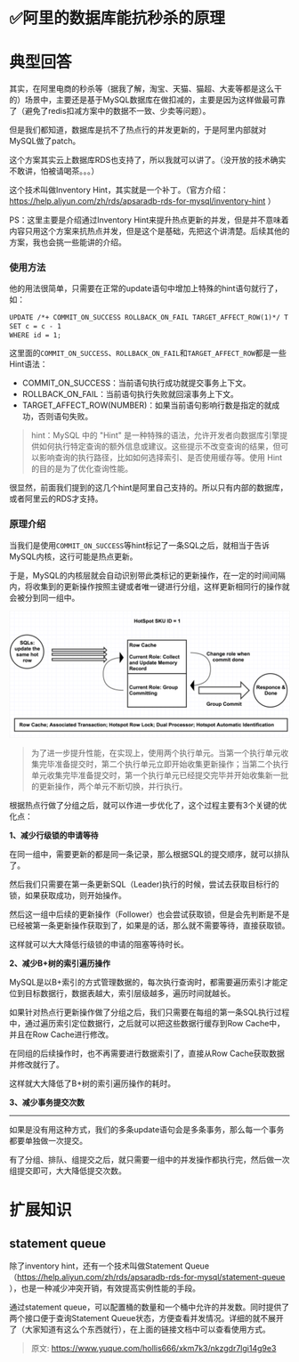 # ✅阿里的数据库能抗秒杀的原理

# 典型回答


其实，在阿里电商的秒杀等（据我了解，淘宝、天猫、猫超、大麦等都是这么干的）场景中，主要还是基于MySQL数据库在做扣减的，主要是因为这样做最可靠了（避免了redis扣减方案中的数据不一致、少卖等问题）。



但是我们都知道，数据库是抗不了热点行的并发更新的，于是阿里内部就对MySQL做了patch。



这个方案其实云上数据库RDS也支持了，所以我就可以讲了。（没开放的技术确实不敢讲，怕被请喝茶。。。）



这个技术叫做<font style="color:rgb(24, 24, 24);">Inventory Hint，其实就是一个补丁。（官方介绍：</font>[<font style="color:rgb(24, 24, 24);">https://help.aliyun.com/zh/rds/apsaradb-rds-for-mysql/inventory-hint</font>](https://help.aliyun.com/zh/rds/apsaradb-rds-for-mysql/inventory-hint?spm=a2c4g.11186623.0.0.4b224ac9RdTjAG)<font style="color:rgb(24, 24, 24);"> ）</font>

<font style="color:rgb(24, 24, 24);"></font>

PS：这里主要是介绍通过Inventory Hint来提升热点更新的并发，但是并不意味着内容只用这个方案来抗热点并发，但是这个是基础，先把这个讲清楚。后续其他的方案，我也会挑一些能讲的介绍。

<font style="color:rgb(24, 24, 24);"></font>

### <font style="color:rgb(24, 24, 24);">使用方法</font>


<font style="color:rgb(24, 24, 24);">他的用法很简单，只需要在正常的update语句中增加上特殊的hint语句就行了，如：</font>

<font style="color:rgb(24, 24, 24);"></font>

```plain
UPDATE /*+ COMMIT_ON_SUCCESS ROLLBACK_ON_FAIL TARGET_AFFECT_ROW(1)*/ T
SET c = c - 1
WHERE id = 1;
```



这里面的`COMMIT_ON_SUCCESS`、`ROLLBACK_ON_FAIL`和`TARGET_AFFECT_ROW`都是一些<font style="color:rgb(24, 24, 24);">Hint语法：</font>



+ <font style="color:rgb(24, 24, 24);">COMMIT_ON_SUCCESS：当前语句执行成功就提交事务上下文。</font>
+ <font style="color:rgb(24, 24, 24);">ROLLBACK_ON_FAIL：当前语句执行失败就回滚事务上下文。</font>
+ <font style="color:rgb(24, 24, 24);">TARGET_AFFECT_ROW(NUMBER)：如果当前语句影响行数是指定的就成功，否则语句失败。</font>

<font style="color:rgb(24, 24, 24);"></font>

> hint：MySQL 中的 "Hint" 是一种特殊的语法，允许开发者向数据库引擎提供如何执行特定查询的额外信息或建议。这些提示不改变查询的结果，但可以影响查询的执行路径，比如如何选择索引、是否使用缓存等。使用 Hint 的目的是为了优化查询性能。
>



很显然，前面我们提到的这几个hint是阿里自己支持的。所以只有内部的数据库， 或者阿里云的RDS才支持。



### <font style="color:rgb(24, 24, 24);">原理介绍</font>


当我们是使用`COMMIT_ON_SUCCESS`等hint标记了一条SQL之后，就相当于告诉MySQL内核，这行可能是热点更新。



于是，MySQL的内核层就会自动识别带此类标记的更新操作，在一定的时间间隔内，将收集到的更新操作按照主键或者唯一键进行分组，这样更新相同行的操作就会被分到同一组中。



![1705316172477-39e212c9-0317-4110-8032-bd18d6002b32.png](./img/UrgDQREfzhgVu20Y/1705316172477-39e212c9-0317-4110-8032-bd18d6002b32-254958.png)



> 为了进一步提升性能，在实现上，使用两个执行单元。当第一个执行单元收集完毕准备提交时，第二个执行单元立即开始收集更新操作；当第二个执行单元收集完毕准备提交时，第一个执行单元已经提交完毕并开始收集新一批的更新操作，两个单元不断切换，并行执行。
>



根据热点行做了分组之后，就可以作进一步优化了，这个过程主要有3个关键的优化点：



**1、减少行级锁的申请等待**



在同一组中，需要更新的都是同一条记录，那么根据SQL的提交顺序，就可以排队了。



然后我们只需要在第一条更新SQL（Leader)执行的时候，尝试去获取目标行的锁，如果获取成功，则开始操作。



然后这一组中后续的更新操作（Follower）也会尝试获取锁，但是会先判断是不是已经被第一条更新操作获取到了，如果是的话，那么就不需要等待，直接获取锁。



这样就可以大大降低行级锁的申请的阻塞等待时长。



**2、减少B+树的索引遍历操作**



MySQL是以B+索引的方式管理数据的，每次执行查询时，都需要遍历索引才能定位到目标数据行，数据表越大，索引层级越多，遍历时间就越长。



如果针对热点行更新操作做了分组之后，我们只需要在每组的第一条SQL执行过程中，通过遍历索引定位数据行，之后就可以把这些数据行缓存到Row Cache中，并且在Row Cache进行修改。



在同组的后续操作时，也不再需要进行数据索引了，直接从Row Cache获取数据并修改就行了。



这样就大大降低了B+树的索引遍历操作的耗时。



**3、减少事务提交次数**

****

如果是没有用这种方式，我们的多条update语句会是多条事务，那么每一个事务都要单独做一次提交。



有了分组、排队、组提交之后，就只需要一组中的并发操作都执行完，然后做一次组提交即可，大大降低提交次数。



# 扩展知识


## statement queue


除了inventory hint，还有一个技术叫做<font style="color:rgb(24, 24, 24);">Statement Queue（</font>[<font style="color:rgb(24, 24, 24);">https://help.aliyun.com/zh/rds/apsaradb-rds-for-mysql/statement-queue</font>](https://help.aliyun.com/zh/rds/apsaradb-rds-for-mysql/statement-queue?spm=a2c4g.11186623.0.0.3af84f5e9EHaQp)<font style="color:rgb(24, 24, 24);"> ），也</font>是一种减少冲突开销，有效提高实例性能的手段。



通过statement queue，可以配置桶的数量和一个桶中允许的并发数。同时提供了两个接口便于查询Statement Queue状态，方便查看并发情况。详细的就不展开了（大家知道有这么个东西就行），在上面的链接文档中可以查看使用方式。







> 原文: <https://www.yuque.com/hollis666/xkm7k3/nkzgdr7lgi14g9e3>